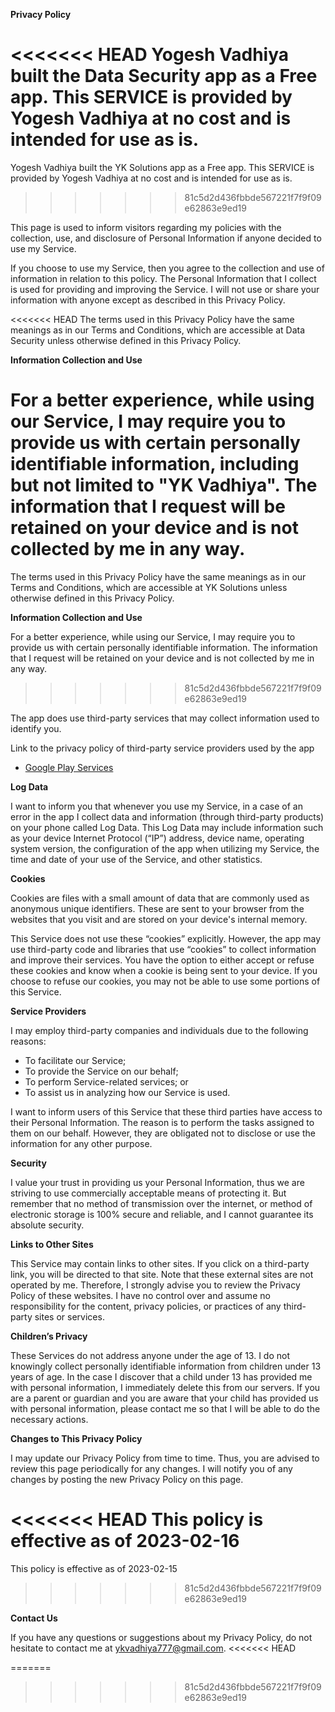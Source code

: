 **Privacy Policy**

<<<<<<< HEAD
Yogesh Vadhiya built the Data Security app as a Free app. This SERVICE is provided by Yogesh Vadhiya at no cost and is intended for use as is.
=======
Yogesh Vadhiya built the YK Solutions app as a Free app. This SERVICE is provided by Yogesh Vadhiya at no cost and is intended for use as is.
>>>>>>> 81c5d2d436fbbde567221f7f9f09e62863e9ed19

This page is used to inform visitors regarding my policies with the collection, use, and disclosure of Personal Information if anyone decided to use my Service.

If you choose to use my Service, then you agree to the collection and use of information in relation to this policy. The Personal Information that I collect is used for providing and improving the Service. I will not use or share your information with anyone except as described in this Privacy Policy.

<<<<<<< HEAD
The terms used in this Privacy Policy have the same meanings as in our Terms and Conditions, which are accessible at Data Security unless otherwise defined in this Privacy Policy.

**Information Collection and Use**

For a better experience, while using our Service, I may require you to provide us with certain personally identifiable information, including but not limited to "YK Vadhiya". The information that I request will be retained on your device and is not collected by me in any way.
=======
The terms used in this Privacy Policy have the same meanings as in our Terms and Conditions, which are accessible at YK Solutions unless otherwise defined in this Privacy Policy.

**Information Collection and Use**

For a better experience, while using our Service, I may require you to provide us with certain personally identifiable information. The information that I request will be retained on your device and is not collected by me in any way.
>>>>>>> 81c5d2d436fbbde567221f7f9f09e62863e9ed19

The app does use third-party services that may collect information used to identify you.

Link to the privacy policy of third-party service providers used by the app

*   [Google Play Services](https://www.google.com/policies/privacy/)

**Log Data**

I want to inform you that whenever you use my Service, in a case of an error in the app I collect data and information (through third-party products) on your phone called Log Data. This Log Data may include information such as your device Internet Protocol (“IP”) address, device name, operating system version, the configuration of the app when utilizing my Service, the time and date of your use of the Service, and other statistics.

**Cookies**

Cookies are files with a small amount of data that are commonly used as anonymous unique identifiers. These are sent to your browser from the websites that you visit and are stored on your device's internal memory.

This Service does not use these “cookies” explicitly. However, the app may use third-party code and libraries that use “cookies” to collect information and improve their services. You have the option to either accept or refuse these cookies and know when a cookie is being sent to your device. If you choose to refuse our cookies, you may not be able to use some portions of this Service.

**Service Providers**

I may employ third-party companies and individuals due to the following reasons:

*   To facilitate our Service;
*   To provide the Service on our behalf;
*   To perform Service-related services; or
*   To assist us in analyzing how our Service is used.

I want to inform users of this Service that these third parties have access to their Personal Information. The reason is to perform the tasks assigned to them on our behalf. However, they are obligated not to disclose or use the information for any other purpose.

**Security**

I value your trust in providing us your Personal Information, thus we are striving to use commercially acceptable means of protecting it. But remember that no method of transmission over the internet, or method of electronic storage is 100% secure and reliable, and I cannot guarantee its absolute security.

**Links to Other Sites**

This Service may contain links to other sites. If you click on a third-party link, you will be directed to that site. Note that these external sites are not operated by me. Therefore, I strongly advise you to review the Privacy Policy of these websites. I have no control over and assume no responsibility for the content, privacy policies, or practices of any third-party sites or services.

**Children’s Privacy**

These Services do not address anyone under the age of 13. I do not knowingly collect personally identifiable information from children under 13 years of age. In the case I discover that a child under 13 has provided me with personal information, I immediately delete this from our servers. If you are a parent or guardian and you are aware that your child has provided us with personal information, please contact me so that I will be able to do the necessary actions.

**Changes to This Privacy Policy**

I may update our Privacy Policy from time to time. Thus, you are advised to review this page periodically for any changes. I will notify you of any changes by posting the new Privacy Policy on this page.

<<<<<<< HEAD
This policy is effective as of 2023-02-16
=======
This policy is effective as of 2023-02-15
>>>>>>> 81c5d2d436fbbde567221f7f9f09e62863e9ed19

**Contact Us**

If you have any questions or suggestions about my Privacy Policy, do not hesitate to contact me at ykvadhiya777@gmail.com.
<<<<<<< HEAD

=======
>>>>>>> 81c5d2d436fbbde567221f7f9f09e62863e9ed19
